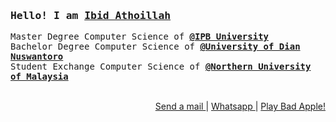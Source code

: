 ### <samp>Hello! I am <b><a rel="nofollow noopener noreferrer" target="_blank" href="https://htmlpreview.github.io/?https://raw.githubusercontent.com/ibidathoillah/ibidathoillah/master/VisualCV%20(6_23_2021%203_24_57%20AM).html">Ibid Athoillah</a></b></samp>
<samp>
  Master Degree Computer Science of  <a target="_blank" href="https://www.ipb.ac.id/"><b>@IPB University</b></a> <br>
  Bachelor Degree Computer Science of <a target="_blank" href="https://dinus.ac.id/"><b>@University of Dian Nuswantoro</b></a> <br>
  Student Exchange Computer Science of <a target="_blank" href="https://www.uum.edu.my/"><b>@Northern University of Malaysia</b></a> <br>
</samp><br/>
<p align="right">
<a href="mailto:ibidathoillah@gmail.com"> Send a mail </a> | <a href="https://api.whatsapp.com/send?phone=62895328338770"> Whatsapp </a> | <a href="https://www.youtube.com/watch?v=FtutLA63Cp8"> Play Bad Apple! </a>
</p><br/>
